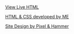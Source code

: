 [View Live HTML](http://tracymcaruso.com/PixelHammer/WSC/)

[HTML & CSS developed by ME](http://tracymcaruso.com/)

[Site Design by Pixel & Hammer](http://www.pixelandhammer.com/)